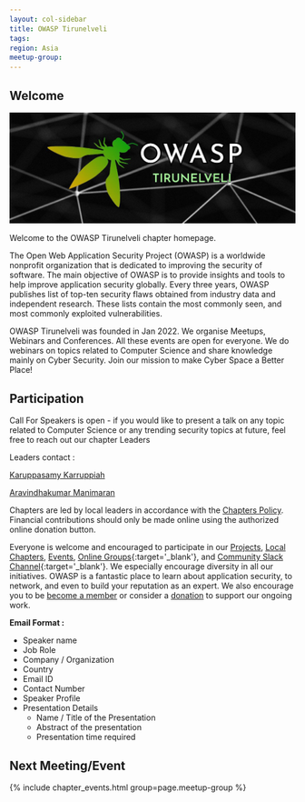 ```yaml
---
layout: col-sidebar
title: OWASP Tirunelveli
tags: 
region: Asia
meetup-group:
---
```


<!-- <div style='color:red;'>

This is an example of a Project or Chapter Page.  Please change these items to indicate the actual information you wish to present.  In addition to this information, the 'front-matter' above this text should be modified to reflect your actual information.  An explanation of each of the front-matter items is below:

<ul>
<li>layout: This is the layout used by project and chapter pages.  You should leave this value as col-sidebar</li>

<li>title: This is the title of your project or chapter page, usually the name.  For example, OWASP Zed Attack Proxy or OWASP Baltimore</li>

<li>tags: This is a space-delimited list of tags you associate with your project or chapter.  If you are using tabs, at least one of these tags should be unique in order to be used in the tabs files (an example tab is included in this repo) </li>

<li>region: This is the region you are in according to our data</li>

<li>meetup-group: This is the name of your meetup group, usually in the form of OWASP-chapter.  By putting these details here, the section below labeled 'Next Meeting/Event' will get automatically populated with your upcoming meetup events.</li>
</ul>

</div> -->

## Welcome

<img src="assets/images/OWASP.jpg"/>

Welcome to the OWASP Tirunelveli chapter homepage.

The Open Web Application Security Project (OWASP) is a worldwide nonprofit organization that is dedicated to improving the security of software. The main objective of OWASP is to provide insights and tools to help improve application security globally. Every three years, OWASP publishes list of top-ten security flaws obtained from industry data and independent research. These lists contain the most commonly seen, and most commonly exploited vulnerabilities.

OWASP Tirunelveli was founded in Jan 2022. We organise Meetups, Webinars and Conferences. All these events are open for everyone. We do webinars on topics related to Computer Science and share knowledge mainly on Cyber Security. Join our mission to make Cyber Space a Better Place!

## Participation

Call For Speakers is open - if you would like to present a talk on any topic related to Computer Science or any trending security topics at future, feel free to reach out our chapter Leaders

Leaders contact :


 [Karuppasamy Karruppiah](mailto:karuppasamy.karuppiah@owasp.org) 
 
 
 [Aravindhakumar Manimaran](mailto:aravindhakumar.manimaran@owasp.org)

Chapters are led by local leaders in accordance with the [Chapters Policy](/www-policy/operational/chapters). Financial contributions should only be made online using the authorized online donation button.

Everyone is welcome and encouraged to participate in our [Projects](/projects/), [Local Chapters](/chapters/), [Events](/events/), [Online Groups](https://groups.google.com/a/owasp.com/){:target='\_blank'}, and [Community Slack Channel](https://owasp.slack.com/){:target='\_blank'}. We especially encourage diversity in all our initiatives. OWASP is a fantastic place to learn about application security, to network, and even to build your reputation as an expert. We also encourage you to be [become a member](/membership/) or consider a [donation](/donate/) to support our ongoing work.

**Email Format :**

- Speaker name
- Job Role
- Company / Organization
- Country
- Email ID
- Contact Number
- Speaker Profile
- Presentation Details
    - Name / Title of the Presentation
    - Abstract of the presentation
    - Presentation time required
 

## Next Meeting/Event 

{% include chapter_events.html group=page.meetup-group %}

